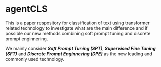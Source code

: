 # agentCLS

This is a paper respository for classification of text using transformer related technology to investigate what are the main difference and if possible our new methods combining soft prompt tuning and discrete prompt enginnering.

We mainly consider ***Soft Prompt Tuning (SPT)***, ***Supervised Fine Tuning (SFT)*** and ***Discrete Prompt Enginnering (DPE)*** as the new leading and commonly used technology.

